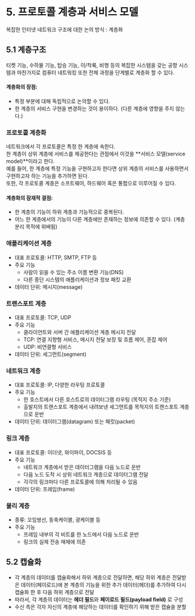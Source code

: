 # 5. 프로토콜 계층과 서비스 모델
복잡한 인터넷 네트워크 구조에 대한 논의 방식 : 계층화

## 5.1 계층구조
티켓 기능, 수하물 기능, 탑승 기능, 이/착륙, 비행 등의 복잡한 시스템을 갖는 공항 시스템과 마찬가지로 컴퓨터 네트워킹 또한 전체 과정을 단계별로 계층화 할 수 있다.  

#### 계층화의 장점:
- 특정 부분에 대해 독립적으로 논의할 수 있다.
- 한 계층의 서비스 구현을 변경하는 것이 용이하다. (다른 계층에 영향을 주지 않는다.)

### 프로토콜 계층화
네트워크에서 각 프로토콜은 특정 한 계층에 속한다.  
한 계층이 상위 계층에 서비스를 제공한다는 관점에서 이것을 **서비스 모델(service model)**이라고 한다.  
예를 들어, 한 계층에 특정 기능을 구현하고자 한다면 상위 계층의 서비스를 사용하면서 구현하고자 하는 기능을 추가하면 된다.  
또한, 각 프로토콜 계층은 소프트웨어, 하드웨어 혹은 통합으로 이루어질 수 있다.

#### 계층화의 잠재적 결점: 
- 한 계층의 기능이 하위 계층과 기능적으로 중복된다.
- 어느 한 계층에서의 기능이 다른 계층에만 존재하는 정보에 의존할 수 있다. (계층 분리 목적에 위배됨)

### 애플리케이션 계층
- 대표 프로토콜: HTTP, SMTP, FTP 등
- 주요 기능
  - 사람이 읽을 수 있는 주소 이름 변환 기능(DNS)
  - 다른 종단 시스템의 애플리케이션과 정보 패킷 교환
- 데이터 단위: 메시지(message)

### 트랜스포트 계층
- 대표 프로토콜: TCP, UDP
- 주요 기능
  - 클라이언트와 서버 간 애플리케이션 계층 메시지 전달
  - TCP: 연결 지향형 서비스, 메시지 전달 보장 및 흐름 제어, 혼잡 제어
  - UDP: 비연결형 서비스
- 데이터 단위: 세그먼트(segment)

### 네트워크 계층
- 대표 프로토콜: IP, 다양한 라우팅 프로토콜
- 주요 기능
  - 한 호스트에서 다른 호스트로의 데이터그램 라우팅 (목적지 주소 기준)
  - 출발지의 트랜스포트 계층에서 내려보낸 세그먼트를 목적지의 트랜스포트 계층으로 운반
- 데이터 단위: 데이터그램(datagram) 또는 패킷(packet)

### 링크 계층
- 대표 프로토콜: 이더넷, 와이파이, DOCSIS 등
- 주요 기능
  - 네트워크 계층에서 받은 데이터그램을 다음 노드로 운반
  - 다음 노드 도착 시 상위 네트워크 계층으로 데이터그램 전달
  - 각각의 링크마다 다른 프로토콜에 의해 처리될 수 있음
- 데이터 단위: 프레임(frame)

### 물리 계층
- 종류: 꼬임쌍선, 동축케이블, 광케이블 등
- 주요 기능
  - 프레임 내부의 각 비트를 한 노드에서 다음 노드로 운반
  - 링크의 실제 전송 매체에 의존

## 5.2 캡슐화
- 각 계층의 데이터를 캡슐화해서 하위 계층으로 전달하면, 해당 하위 계층은 전달받은 데이터(페이로드)에 본 계층의 기능을 위한 추가 데이터(헤더)를 추가하여 다시 캡슐화 한 후 다음 하위 계층으로 전달
- 따라서, 각 계층의 데이터는 **헤더 필드**와 **페이로드 필드(payload field)** 로 구성
- 수신 측은 각자 자신의 계층에 해당하는 데이터를 확인하기 위해 받은 캡슐을 분할